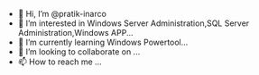 - 👋 Hi, I’m @pratik-inarco
- 👀 I’m interested in Windows Server Administration,SQL Server Administration,Windows APP...
- 🌱 I’m currently learning Windows Powertool...
- 💞️ I’m looking to collaborate on ...
- 📫 How to reach me ...

<!---
pratik-inarco/pratik-inarco is a ✨ special ✨ repository because its `README.md` (this file) appears on your GitHub profile.
You can click the Preview link to take a look at your changes.
--->
